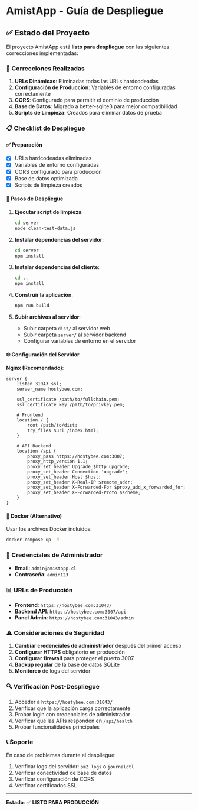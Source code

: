 # AmistApp - Guía de Despliegue

## ✅ Estado del Proyecto

El proyecto AmistApp está **listo para despliegue** con las siguientes correcciones implementadas:

### 🔧 Correcciones Realizadas

1. **URLs Dinámicas**: Eliminadas todas las URLs hardcodeadas
2. **Configuración de Producción**: Variables de entorno configuradas correctamente
3. **CORS**: Configurado para permitir el dominio de producción
4. **Base de Datos**: Migrado a better-sqlite3 para mejor compatibilidad
5. **Scripts de Limpieza**: Creados para eliminar datos de prueba

### 📋 Checklist de Despliegue

#### ✅ Preparación
- [x] URLs hardcodeadas eliminadas
- [x] Variables de entorno configuradas
- [x] CORS configurado para producción
- [x] Base de datos optimizada
- [x] Scripts de limpieza creados

#### 🚀 Pasos de Despliegue

1. **Ejecutar script de limpieza**:
   ```bash
   cd server
   node clean-test-data.js
   ```

2. **Instalar dependencias del servidor**:
   ```bash
   cd server
   npm install
   ```

3. **Instalar dependencias del cliente**:
   ```bash
   cd ..
   npm install
   ```

4. **Construir la aplicación**:
   ```bash
   npm run build
   ```

5. **Subir archivos al servidor**:
   - Subir carpeta `dist/` al servidor web
   - Subir carpeta `server/` al servidor backend
   - Configurar variables de entorno en el servidor

#### 🌐 Configuración del Servidor

**Nginx (Recomendado)**:
```nginx
server {
    listen 31043 ssl;
    server_name hostybee.com;
    
    ssl_certificate /path/to/fullchain.pem;
    ssl_certificate_key /path/to/privkey.pem;
    
    # Frontend
    location / {
        root /path/to/dist;
        try_files $uri /index.html;
    }
    
    # API Backend
    location /api {
        proxy_pass https://hostybee.com:3007;
        proxy_http_version 1.1;
        proxy_set_header Upgrade $http_upgrade;
        proxy_set_header Connection 'upgrade';
        proxy_set_header Host $host;
        proxy_set_header X-Real-IP $remote_addr;
        proxy_set_header X-Forwarded-For $proxy_add_x_forwarded_for;
        proxy_set_header X-Forwarded-Proto $scheme;
    }
}
```

#### 🐳 Docker (Alternativo)

Usar los archivos Docker incluidos:
```bash
docker-compose up -d
```

### 🔐 Credenciales de Administrador

- **Email**: `admin@amistapp.cl`
- **Contraseña**: `admin123`

### 📊 URLs de Producción

- **Frontend**: `https://hostybee.com:31043/`
- **Backend API**: `https://hostybee.com:3007/api`
- **Panel Admin**: `https://hostybee.com:31043/admin`

### ⚠️ Consideraciones de Seguridad

1. **Cambiar credenciales de administrador** después del primer acceso
2. **Configurar HTTPS** obligatorio en producción
3. **Configurar firewall** para proteger el puerto 3007
4. **Backup regular** de la base de datos SQLite
5. **Monitoreo** de logs del servidor

### 🔍 Verificación Post-Despliegue

1. Acceder a `https://hostybee.com:31043/`
2. Verificar que la aplicación carga correctamente
3. Probar login con credenciales de administrador
4. Verificar que las APIs responden en `/api/health`
5. Probar funcionalidades principales

### 📞 Soporte

En caso de problemas durante el despliegue:
1. Verificar logs del servidor: `pm2 logs` o `journalctl`
2. Verificar conectividad de base de datos
3. Verificar configuración de CORS
4. Verificar certificados SSL

---

**Estado**: ✅ **LISTO PARA PRODUCCIÓN**